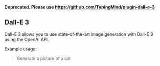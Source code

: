 **Deprecated. Please use https://github.com/TypingMind/plugin-dall-e-3**

## Dall-E 3

Dall-E 3 allows you to use state-of-the-art image generation with Dall-E 3 using the OpenAI API.

Example usage:

> Generate a picture of a cat

